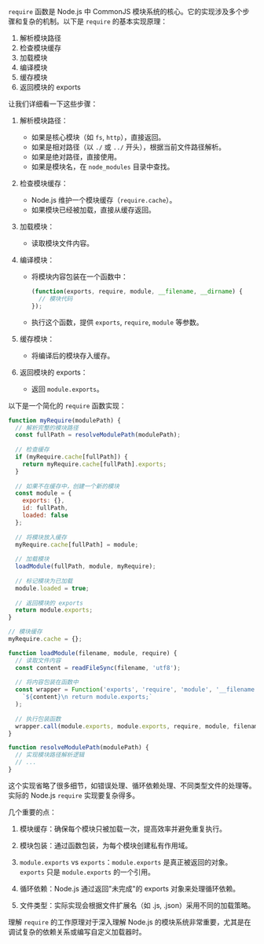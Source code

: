 `require` 函数是 Node.js 中 CommonJS 模块系统的核心。它的实现涉及多个步骤和复杂的机制。以下是 `require` 的基本实现原理：

1. 解析模块路径
2. 检查模块缓存
3. 加载模块
4. 编译模块
5. 缓存模块
6. 返回模块的 exports

让我们详细看一下这些步骤：

1. 解析模块路径：
   - 如果是核心模块（如 `fs`, `http`），直接返回。
   - 如果是相对路径（以 `./` 或 `../` 开头），根据当前文件路径解析。
   - 如果是绝对路径，直接使用。
   - 如果是模块名，在 `node_modules` 目录中查找。

2. 检查模块缓存：
   - Node.js 维护一个模块缓存（`require.cache`）。
   - 如果模块已经被加载，直接从缓存返回。

3. 加载模块：
   - 读取模块文件内容。

4. 编译模块：
   - 将模块内容包装在一个函数中：

     ```javascript
     (function(exports, require, module, __filename, __dirname) {
       // 模块代码
     });
     ```

   - 执行这个函数，提供 `exports`, `require`, `module` 等参数。

5. 缓存模块：
   - 将编译后的模块存入缓存。

6. 返回模块的 exports：
   - 返回 `module.exports`。

以下是一个简化的 `require` 函数实现：

```javascript
function myRequire(modulePath) {
  // 解析完整的模块路径
  const fullPath = resolveModulePath(modulePath);
  
  // 检查缓存
  if (myRequire.cache[fullPath]) {
    return myRequire.cache[fullPath].exports;
  }
  
  // 如果不在缓存中，创建一个新的模块
  const module = {
    exports: {},
    id: fullPath,
    loaded: false
  };
  
  // 将模块放入缓存
  myRequire.cache[fullPath] = module;
  
  // 加载模块
  loadModule(fullPath, module, myRequire);
  
  // 标记模块为已加载
  module.loaded = true;
  
  // 返回模块的 exports
  return module.exports;
}

// 模块缓存
myRequire.cache = {};

function loadModule(filename, module, require) {
  // 读取文件内容
  const content = readFileSync(filename, 'utf8');
  
  // 将内容包装在函数中
  const wrapper = Function('exports', 'require', 'module', '__filename', '__dirname',
    `${content}\n return module.exports;`
  );
  
  // 执行包装函数
  wrapper.call(module.exports, module.exports, require, module, filename, path.dirname(filename));
}

function resolveModulePath(modulePath) {
  // 实现模块路径解析逻辑
  // ...
}
```

这个实现省略了很多细节，如错误处理、循环依赖处理、不同类型文件的处理等。实际的 Node.js `require` 实现要复杂得多。

几个重要的点：

1. 模块缓存：确保每个模块只被加载一次，提高效率并避免重复执行。

2. 模块包装：通过函数包装，为每个模块创建私有作用域。

3. `module.exports` vs `exports`：`module.exports` 是真正被返回的对象。`exports` 只是 `module.exports` 的一个引用。

4. 循环依赖：Node.js 通过返回"未完成"的 exports 对象来处理循环依赖。

5. 文件类型：实际实现会根据文件扩展名（如 .js, .json）采用不同的加载策略。

理解 `require` 的工作原理对于深入理解 Node.js 的模块系统非常重要，尤其是在调试复杂的依赖关系或编写自定义加载器时。
